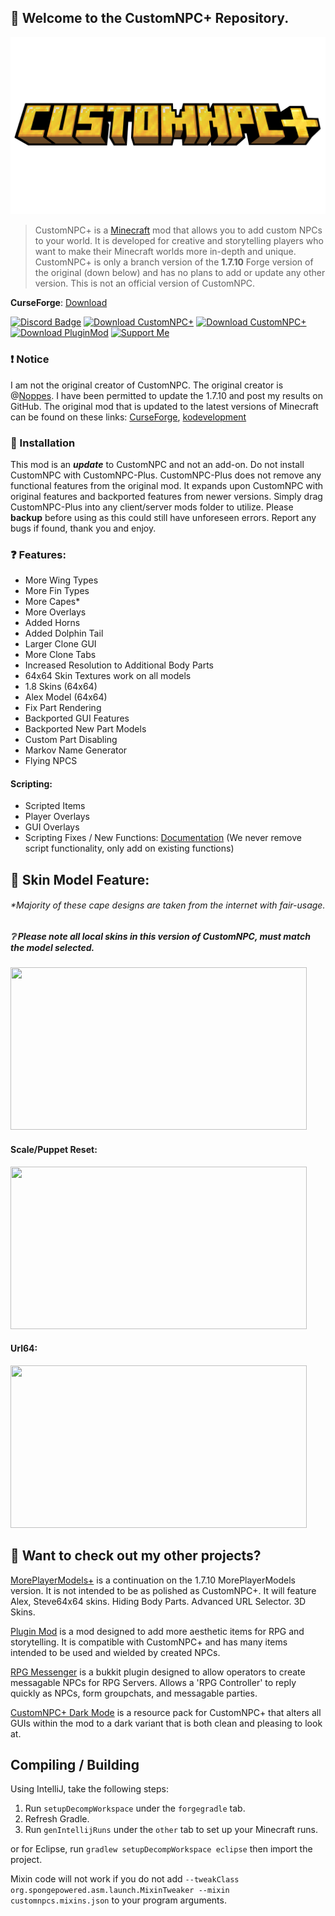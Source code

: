 
## 👋 Welcome to the CustomNPC+ Repository.
![](images/logo.png)  

> CustomNPC+ is a [Minecraft](https://minecraft.net/) mod that allows you to add custom NPCs to your world. It is developed for creative and storytelling players who want to make their Minecraft worlds more in-depth and unique. CustomNPC+ is only a branch version of the **1.7.10** Forge version of the original (down below) and has no plans to add or update any other version. This is not an official version of CustomNPC.

**CurseForge**: [Download](https://www.curseforge.com/minecraft/mc-mods/customnpc-plus)

[![Discord Badge](https://img.shields.io/badge/KAMKEEL_Discord-7289DA?style=for-the-badge&logo=discord&logoColor=white)](https://discord.gg/pQqRTvFeJ5)
[![Download CustomNPC+](https://img.shields.io/badge/CustomNPC+-0081CB?style=for-the-badge&logo=material-ui&logoColor=white)](https://www.curseforge.com/minecraft/mc-mods/customnpc-plus)
[![Download CustomNPC+](https://img.shields.io/badge/MorePlayerModels+-0081CB?style=for-the-badge&logo=material-ui&logoColor=white)](https://www.curseforge.com/minecraft/mc-mods/moreplayermodels-plus)
[![Download PluginMod](https://img.shields.io/badge/Plugin_Mod-0081CB?style=for-the-badge&logo=material-ui&logoColor=white)](https://github.com/KAMKEEL/Plugin-Mod)
<a href="https://ko-fi.com/kamkeel"> <img src="https://i.imgur.com/zvdVbeW.png" alt="Support Me"  width="180" height="27"> </a>


### ❗ Notice
I am not the original creator of CustomNPC. The original creator is @[Noppes](https://github.com/Noppes). I have been permitted to update the 1.7.10 and post my results on GitHub. The original mod that is updated to the latest versions of Minecraft can be found on these links: [CurseForge](https://www.curseforge.com/minecraft/mc-mods/custom-npcs), [kodevelopment](http://www.kodevelopment.nl/minecraft/customnpcs)

### 🔹 Installation
This mod is an ***update*** to CustomNPC and not an add-on. Do not install CustomNPC with CustomNPC-Plus. CustomNPC-Plus does not remove any functional features from the original mod. It expands upon CustomNPC with original features and backported features from newer versions. Simply drag CustomNPC-Plus into any client/server mods folder to utilize. Please **backup** before using as this could still have unforeseen errors. Report any bugs if found, thank you and enjoy.

### ❓ Features:
- More Wing Types
- More Fin Types
- More Capes*
- More Overlays
- Added Horns
- Added Dolphin Tail
- Larger Clone GUI
- More Clone Tabs
- Increased Resolution to Additional Body Parts
- 64x64 Skin Textures work on all models
- 1.8 Skins  (64x64)
- Alex Model (64x64)
- Fix Part Rendering
- Backported GUI Features
- Backported New Part Models
- Custom Part Disabling
- Markov Name Generator
- Flying NPCS

#### Scripting:
- Scripted Items
- Player Overlays
- GUI Overlays
- Scripting Fixes / New Functions: [Documentation](https://github.com/PewDizinho/CustomNPCPlus-Script-Documentation)
(We never remove script functionality, only add on existing functions)

## 🔰 Skin Model Feature:
###### **Majority of these cape designs are taken from the internet with fair-usage.*
##### ❔ Please note all *local* skins in this version of CustomNPC, must match the model selected.
<img src="images/skinAnimation.gif" width="474" height="260"/>

#### Scale/Puppet Reset:
<img src="images/guiAnimation.gif" width="474" height="260"/>

#### Url64:
<img src="images/Url64Example.gif" width="474" height="260"/>


## 🔗 Want to check out my other projects?
[MorePlayerModels+](https://github.com/KAMKEEL/MorePlayerModels-Plus) is a continuation on the 1.7.10 MorePlayerModels version. It is not intended to be as polished as CustomNPC+. It will feature Alex, Steve64x64 skins. Hiding Body Parts. Advanced URL Selector. 3D Skins.

[Plugin Mod](https://github.com/KAMKEEL/Plugin-Mod) is a mod designed to add more aesthetic items for RPG and storytelling. It is compatible with CustomNPC+ and has many items intended to be used and wielded by created NPCs.

[RPG Messenger](https://github.com/KAMKEEL/RPGMessenger) is a bukkit plugin designed to allow operators to create messagable NPCs for RPG Servers. Allows a 'RPG Controller' to reply quickly as NPCs, form groupchats, and messagable parties.

[CustomNPC+ Dark Mode](https://github.com/KAMKEEL/CustomNPC-Plus-Dark-Mode) is a resource pack for CustomNPC+ that alters all GUIs within the mod to a dark variant that is both clean and pleasing to look at.

## Compiling / Building

Using IntelliJ, take the following steps: 
1. Run `setupDecompWorkspace` under the `forgegradle` tab.
2. Refresh Gradle.
3. Run `genIntellijRuns` under the `other` tab to set up your Minecraft runs.

or for Eclipse, run `gradlew setupDecompWorkspace eclipse` then import the project. 

Mixin code will not work if you do not add `--tweakClass org.spongepowered.asm.launch.MixinTweaker --mixin customnpcs.mixins.json` to your program arguments.
